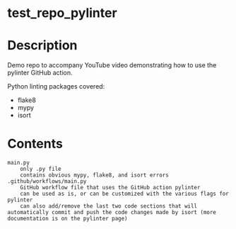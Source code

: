 # test_repo_pylinter

# Description

Demo repo to accompany YouTube video demonstrating how to use the pylinter GitHub action.

Python linting packages covered:

   * flake8
   * mypy
   * isort

# Contents

    main.py
        only .py file
        contains obvious mypy, flake8, and isort errors
    .github/workflows/main.py
        GitHub workflow file that uses the GitHub action pylinter
        can be used as is, or can be customized with the various flags for pylinter
        can also add/remove the last two code sections that will automatically commit and push the code changes made by isort (more documentation is on the pylinter page)
